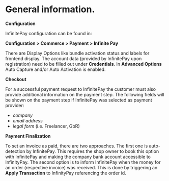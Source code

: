 # General information.

**Configuration**
 
InfinitePay configuration can be found in:
 

**Configuration > Commerce > Payment > Infinite Pay**


There are Display Options like bundle activation status and labels for frontend display. The account data (provided by InfinitePay upon registration) need to be filled out under **Credentials**.
In **Advanced Options** Auto Capture and/or Auto Activation is enabled.


**Checkout**

For a successful payment request to InfinitePay the customer must also provide additional information on the payment step.
The following fields will be shown on the payment step if InfinitePay was selected as payment provider: 
- _company_
- _email address_
- _legal form_ (i.e. Freelancer, GbR)


**Payment Finalization**

To set an invoice as paid, there are two approaches.
The first one is auto-detection by InfinitePay. This requires the shop owner to book this option with InfinitePay and making the company bank account accessible to InfinityPay.
The second option is to inform InfinitePay when the money for an order (respective invoice) was received. This is done by triggering an **Apply Transaction** to InfinityPay referencing the order id.
